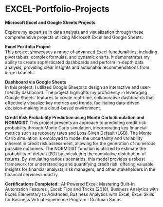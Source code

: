 # EXCEL-Portfolio-Projects

**Microsoft Excel and Google Sheets Projects**

Explore my expertise in data analysis and visualization through these comprehensive projects utilizing Microsoft Excel and Google Sheets.

**Excel Portfolio Project**  
This project showcases a range of advanced Excel functionalities, including pivot tables, complex formulas, and dynamic charts. It demonstrates my ability to create sophisticated dashboards and perform in-depth data analysis, providing clear insights and actionable recommendations from large datasets.

**Dashboard via Google Sheets**  
In this project, I utilized Google Sheets to design an interactive and user-friendly dashboard. The project highlights my proficiency in leveraging Google Sheets’ features to create real-time, collaborative dashboards that effectively visualize key metrics and trends, facilitating data-driven decision-making in a cloud-based environment.

**Credit Risk Probability Prediction using Monte Carlo Simulation and NORMDIST**
This project presents an approach to predicting credit risk probability through Monte Carlo simulation, incorporating key financial metrics such as recovery rates and Loss Given Default (LGD). The Monte Carlo simulation is employed to model the uncertainty and variability inherent in credit risk assessment, allowing for the generation of numerous possible outcomes. The NORMDIST function is utilized to estimate the probability of default (PD) by calculating the cumulative distribution of returns. By simulating various scenarios, this model provides a robust framework for understanding and quantifying credit risk, offering valuable insights for financial analysts, risk managers, and other stakeholders in the financial services industry.

**Certifications Completed :**
AI-Powered Excel: Mastering Built-In Automation Features ,
Excel: Tips and Tricks (2018),
Business Analytics with Excel: Elementary to Advanced,
Business Analytics with Excel,
Excel	Skills	for	Business Virtual	Experience Program : Goldman Sachs
